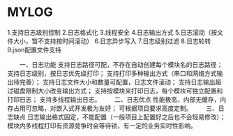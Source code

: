 # MYLOG

1.支持日志级别控制
2.日志格式化
3.线程安全
4.日志输出方式
5.日志滚动（按文件大小，暂不支持按时间滚动）
6.日志异步写入
7.日志级别过滤
8.日志轮转
9.json配置文件支持



　　一、日志功能
支持日志路径可配，不存在自动创建每个模块名的日志路径；
支持日志级别，按日志优先级打印；
支持打印多种输出方式（串口和网络方式输出待完善）；
支持日志文件大小和数量可配置，日志文件滚动；
支持日志输出超过磁盘限制大小改变输出方式；
支持按模块来打印日志，每个模块可独立配置和打印日志；
支持多线程输出日志。
　　二、日志优点
性能极高，内部无缓存，内存占用可忽略，对嵌入式开发极为友好；
可根据项目要求高度定制。
　　三、日志缺点
日志输出格式固定，不能配置（一般项目上配置好之后也不会轻易修改）；
模块内多线程打印有资源竞争时会等待锁，有一定的业务实时性影响。
